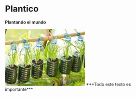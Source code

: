  # Plantico
 <html>
  <body>
   <p><strong>Plantando el mundo</strong></p>
   <img src="images (7).jpg">
   ***Todo este texto es importante***
  <body>
 <html>

